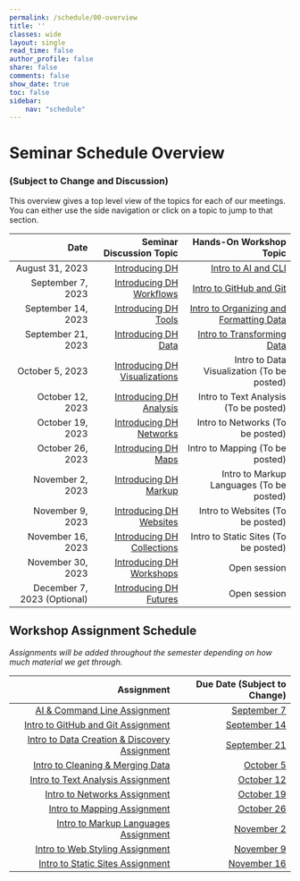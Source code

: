 ```yaml
---
permalink: /schedule/00-overview
title: ''
classes: wide
layout: single
read_time: false
author_profile: false
share: false
comments: false
show_date: true
toc: false
sidebar:
    nav: "schedule"
---
```


<h1> Seminar Schedule Overview</h1>
<h3>(Subject to Change and Discussion)</h3>

This overview gives a top level view of the topics for each of our meetings. You can either use the side navigation or click on a topic to jump to that section.

|  Date | Seminar Discussion Topic | Hands-On Workshop Topic |
| -----------------: | --------------: | --------------: |
| August 31, 2023 | [Introducing DH]({{site.baseurl}}/schedule/01-introducing-dh) | [Intro to AI and CLI]({{site.baseurl}}/materials/intro-ai-cli/01-course-ai-tools) |
| September 7, 2023 | [Introducing DH Workflows]({{site.baseurl}}/schedule/02-introducing-dh-workflows) | [Intro to GitHub and Git]({{site.baseurl}}/materials/intro-github-git/01-intro-github) |
| September 14, 2023 | [Introducing DH Tools]({{site.baseurl}}/schedule/03-introducing-dh-tools) | [Intro to Organizing and Formatting Data]({{site.baseurl}}/materials/intro-data-work/01-intro-formatting-organizing-data/) |
| September 21, 2023 | [Introducing DH Data]({{site.baseurl}}/schedule/04-introducing-dh-data) | [Intro to Transforming Data]({{site.baseurl}}/materials/intro-spreadsheets/02-intro-data-cleaning#data-cleaning-and-merging-assignment) |
| October 5, 2023 | [Introducing DH Visualizations]({{site.baseurl}}/schedule/05-introducing-dh-visualizations) | Intro to Data Visualization (To be posted) |
| October 12, 2023 | [Introducing DH Analysis]({{site.baseurl}}/schedule/06-introducing-dh-analysis) | Intro to Text Analysis (To be posted) |
| October 19, 2023 | [Introducing DH Networks]({{site.baseurl}}/schedule/07-introducing-dh-networks) | Intro to Networks (To be posted) |
| October 26, 2023 | [Introducing DH Maps]({{site.baseurl}}/schedule/08-introducing-dh-maps) | Intro to Mapping (To be posted) |
| November 2, 2023 | [Introducing DH Markup]({{site.baseurl}}/schedule/09-introducing-dh-markup) | Intro to Markup Languages (To be posted) |
| November 9, 2023 | [Introducing DH Websites]({{site.baseurl}}/schedule/10-introducing-dh-websites) | Intro to Websites (To be posted) |
| November 16, 2023 | [Introducing DH Collections]({{site.baseurl}}/schedule/11-introducing-dh-collections) | Intro to Static Sites (To be posted) |
| November 30, 2023 | [Introducing DH Workshops]({{site.baseurl}}/schedule/12-introducing-dh-workshops) | Open session |
| December 7, 2023 (Optional) | [Introducing DH Futures]({{site.baseurl}}/schedule/13-introducing-dh-futures) | Open session |


## Workshop Assignment Schedule

*Assignments will be added throughout the semester depending on how much material we get through.*

| Assignment | Due Date (Subject to Change) |
| -----------------: | --------------: |
| [AI & Command Line Assignment]({{site.baseurl}}/materials/intro-ai-cli/02-command-line#ai--command-line-assignment) | [September 7]({{site.baseurl}}/schedule/02-introducing-dh-workflows) |
| [Intro to GitHub and Git Assignment]({{site.baseurl}}/materials/intro-github-git/02-intro-git#assignment) | [September 14]({{site.baseurl}}/schedule/03-introducing-dh-tools) |
| [Intro to Data Creation & Discovery Assignment]({{site.baseurl}}/materials/intro-data-work/01-intro-formatting-organizing-data/#data-creation--discovery-assignment) | [September 21]({{site.baseurl}}/schedule/04-introducing-dh-data) |
| [Intro to Cleaning & Merging Data]({{site.baseurl}}/materials/intro-spreadsheets/02-intro-data-cleaning#data-cleaning-and-merging-assignment) | [October 5]({{site.baseurl}}/schedule/05-introducing-dh-visualizations) |
| [Intro to Text Analysis Assignment](#) | [October 12]({{site.baseurl}}/schedule/06-introducing-dh-analysis) |
| [Intro to Networks Assignment](#) | [October 19]({{site.baseurl}}/schedule/07-introducing-dh-networks) |
| [Intro to Mapping Assignment](#) | [October 26]({{site.baseurl}}/schedule/08-introducing-dh-maps) |
| [Intro to Markup Languages Assignment](#) | [November 2]({{site.baseurl}}/schedule/09-introducing-dh-markup) |
| [Intro to Web Styling Assignment](#) | [November 9]({{site.baseurl}}/schedule/10-introducing-dh-websites) |
| [Intro to Static Sites Assignment](#) | [November 16]({{site.baseurl}}/schedule/11-introducing-dh-collections) |


